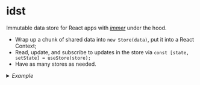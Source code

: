 # idst

Immutable data store for React apps with [*immer*](https://www.npmjs.com/package/immer) under the hood.

- Wrap up a chunk of shared data into `new Store(data)`, put it into a React Context;
- Read, update, and subscribe to updates in the store via `const [state, setState] = useStore(store);`
- Have as many stores as needed.

<details>
<summary><em>Example</em></summary>

```jsx
import { createContext } from 'react';
import { Store } from 'idst';

export const AppContext = createContext(new Store({ counter: 0 }));
```

```jsx
import { useContext } from 'react';
import { useStore } from 'idst';

export const Display = () => {
    // the `useStore()` hook subscribes the component to changes
    // in the store retrieved from `AppContext`
    const [state] = useStore(useContext(AppContext));

    return <span>{state.counter}</span>;
};
```

```jsx
import { useContext } from 'react';
import { useStore } from 'idst';

export const PlusButton = () => {
    // since this component doesn't require the current store state
    // we can turn off the subscription to changes by adding `false`
    const [, setState] = useStore(useContext(AppContext), false);

    const handleClick = () => {
        setState(draftState => {
            // `draftState` acts as a mutable reflection of the store
            // state for convenience, while the store state itself
            // remains immutable (the trick provided by `immer`)
            draftState.counter++;
        });
    };

    return <button onClick={handleClick}>+</button>;
};
```

```jsx
import { createRoot } from 'react-dom/client';
import { Store } from 'idst';

const App = () => <div><PlusButton/> <Display/></div>;

createRoot(document.querySelector('#app')).render(
    <AppContext.Provider value={new Store({ counter: 42 })}>
        <App/>
    </AppContext.Provider>
);
```
</details>
